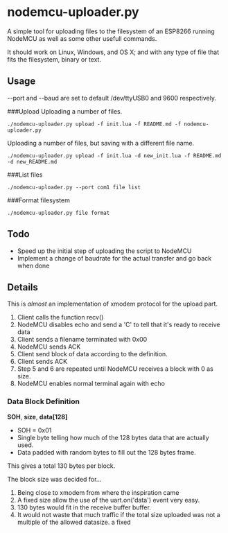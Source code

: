 nodemcu-uploader.py
===================


A simple tool for uploading files to the filesystem of an
ESP8266 running NodeMCU as well as some other usefull commands.

It should work on Linux, Windows, and OS X; and with any type of file
that fits the filesystem, binary or text.


Usage
-----
--port and --baud are set to default /dev/ttyUSB0 and 9600 respectively.

###Upload
Uploading a number of files.

```
./nodemcu-uploader.py upload -f init.lua -f README.md -f nodemcu-uploader.py
```

Uploading a number of files, but saving with a different file name.

```
./nodemcu-uploader.py upload -f init.lua -d new_init.lua -f README.md -d new_README.md
```

###List files
```
./nodemcu-uploader.py --port com1 file list
```

###Format filesystem
```
./nodemcu-uploader.py file format
```

Todo
----
* Speed up the initial step of uploading the script to NodeMCU
* Implement a change of baudrate for the actual transfer and go back when done

Details
-------
This is *almost* an implementation of xmodem protocol for the upload part.

1. Client calls the function recv()
2. NodeMCU disables echo and send a 'C' to tell that it's ready to receive data
3. Client sends a filename terminated with 0x00
4. NodeMCU sends ACK
5. Client send block of data according to the definition.
6. Client sends ACK
7. Step 5 and 6 are repeated until NodeMCU receives a block with 0 as size.
8. NodeMCU enables normal terminal again with echo



### Data Block Definition
__SOH__, __size__, __data[128]__

* SOH = 0x01
* Single byte telling how much of the 128 bytes data that are actually used.
* Data padded with random bytes to fill out the 128 bytes frame.

This gives a total 130 bytes per block.

The block size was decided for...

1. Being close to xmodem from where the inspiration came
2. A fixed size allow the use of the uart.on('data') event very easy.
3. 130 bytes would fit in the receive buffer buffer.
4. It would not waste that much traffic if the total size uploaded was not a multiple of the allowed datasize.
a fixed
